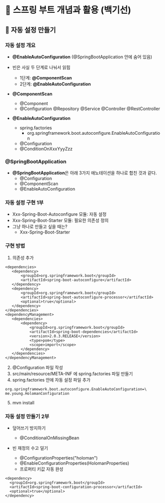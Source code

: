 # :book: 스프링 부트 개념과 활용 (백기선)

## :pushpin: 자동 설정 만들기

### 자동 설정 개요
- **@EnableAutoConfiguration** (@SpringBootApplication 안에 숨어 있음)
- 빈은 사실 두 단계로 나눠서 읽힘
    - 1단계: **@ComponentScan**
    - 2단계: **@EnableAutoConfiguration**

- **@ComponentScan**
    - @Component
    - @Configuration @Repository @Service @Controller @RestController

- **@EnableAutoConfiguration**
    - spring.factories
        - org.springframework.boot.autoconfigure.EnableAutoConfiguration
    - @Configuration
    - @ConditionOnXxxYyyZzz


### @SpringBootApplication
- **@SpringBootApplication**은 아래 3가지 애노테이션을 하나로 합친 것과 같다.
    - @Configuration
    - @ComponentScan
    - @EnableAutoConfiguration


### 자동 설정 구현 1부
- Xxx-Spring-Boot-Autoconfigure 모듈: 자동 설정
- Xxx-Spring-Boot-Starter 모듈: 필요한 의존성 정의
- 그냥 하나로 만들고 싶을 때는?
    - Xxx-Spring-Boot-Starter

### 구현 방법
1. 의존성 추가

```
<dependencies>
   <dependency>
       <groupId>org.springframework.boot</groupId>
       <artifactId>spring-boot-autoconfigure</artifactId>
   </dependency>
   <dependency>
       <groupId>org.springframework.boot</groupId>
       <artifactId>spring-boot-autoconfigure-processor</artifactId>
       <optional>true</optional>
   </dependency>
</dependencies>
<dependencyManagement>
   <dependencies>
       <dependency>
           <groupId>org.springframework.boot</groupId>
           <artifactId>spring-boot-dependencies</artifactId>
           <version>2.0.3.RELEASE</version>
           <type>pom</type>
           <scope>import</scope>
       </dependency>
   </dependencies>
</dependencyManagement>
```

2. @Configuration 파일 작성
3. src/main/resource/META-INF 에 spring.factories 파일 만들기
4. spring.factories 안에 자동 설정 파일 추가

```
org.springframework.boot.autoconfigure.EnableAutoConfiguration=\
me.young.HolomanConfiguration
```

5. mvn install


### 자동 설정 만들기 2부
- 덮어쓰기 방지하기
  - @ConditionalOnMissingBean
  
- 빈 재정의 수고 덜기
  - @ConfigurationProperties("holoman")
  - @EnableConfigurationProperties(HolomanProperties)
  - 프로퍼티 키값 자동 완성
  
```
<dependency>
  <groupId>org.springframework.boot</groupId>
  <artifactId>spring-boot-configuration-processor</artifactId>
  <optional>true</optional>
</dependency>
```
